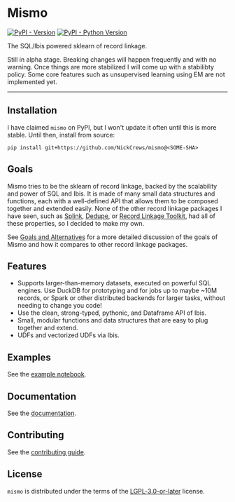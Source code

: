 # Mismo

[![PyPI - Version](https://img.shields.io/pypi/v/mismo.svg)](https://pypi.org/project/mismo)
[![PyPI - Python Version](https://img.shields.io/pypi/pyversions/mismo.svg)](https://pypi.org/project/mismo)

The SQL/Ibis powered sklearn of record linkage.

Still in alpha stage. Breaking changes will happen frequently
and with no warning. Once things are more stabilized I
will come up with a stabilibty policy. Some core features such
as unsupervised learning using EM are not implemented yet.

-----

## Installation

I have claimed `mismo` on PyPI, but I won't update it often
until this is more stable. Until then, install from source:

```console
pip install git+https://github.com/NickCrews/mismo@<SOME-SHA>
```

## Goals

Mismo tries to be the sklearn of record linkage, backed by the scalability
and power of SQL and Ibis. It is made of many small
data structures and functions, each with a well-defined API that allows them
to be composed together and extended easily. None of the other record linkage
packages I have seen, such as
[Splink](https://github.com/moj-analytical-services/splink),
[Dedupe](https://www.github.com/dedupeio/dedupe), or
[Record Linkage Toolkit](https://github.com/J535D165/recordlinkage),
had all of these properties, so I decided to make my own.

See [Goals and Alternatives](https://nickcrews.github.io/mismo/concepts/goals_and_alternatives)
for a more detailed discussion of the goals of Mismo and how it compares to other
record linkage packages.

## Features
- Supports larger-than-memory datasets, executed on powerful SQL engines.
  Use DuckDB for prototyping and for jobs up to maybe ~10M records,
  or Spark or other distributed backends for larger tasks, without
  needing to change you code!
- Use the clean, strong-typed, pythonic, and Dataframe API of Ibis.
- Small, modular functions and data structures that are easy to plug together
  and extend.
- UDFs and vectorized UDFs via Ibis.

## Examples

See the [example notebook](https://nickcrews.github.io/mismo/examples/patent_deduplication).

## Documentation

See the [documentation](https://nickcrews.github.io/mismo).

## Contributing

See the [contributing guide](https://nickcrews.github.io/mismo/contributing/).

## License

`mismo` is distributed under the terms of the
[LGPL-3.0-or-later](https://spdx.org/licenses/LGPL-3.0-or-later.html) license.
